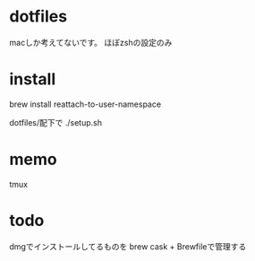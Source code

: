 dotfiles
========
macしか考えてないです。
ほぼzshの設定のみ


install
========
brew install reattach-to-user-namespace

dotfiles/配下で
./setup.sh


memo
========
tmux

todo
=======
dmgでインストールしてるものを
brew cask + Brewfileで管理する
